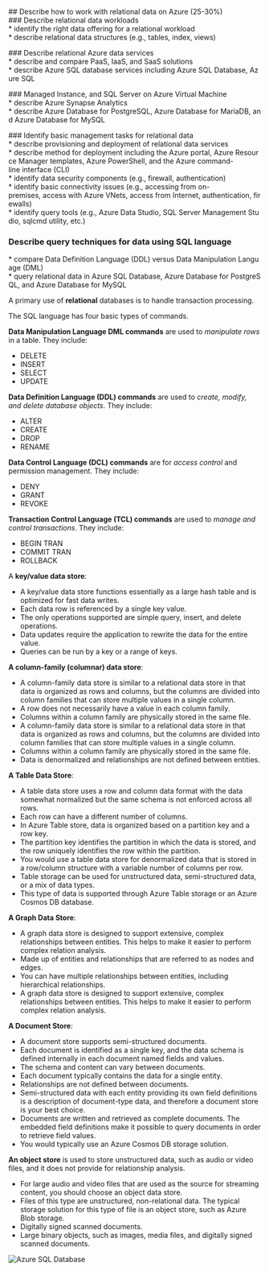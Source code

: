 ## Describe how to work with relational data on Azure (25-30%)
### Describe relational data workloads
* identify the right data offering for a relational workload
* describe relational data structures (e.g., tables, index, views)

### Describe relational Azure data services
* describe and compare PaaS, IaaS, and SaaS solutions
* describe Azure SQL database services including Azure SQL Database, Azure SQL

### Managed Instance, and SQL Server on Azure Virtual Machine
* describe Azure Synapse Analytics
* describe Azure Database for PostgreSQL, Azure Database for MariaDB, and Azure Database for MySQL

### Identify basic management tasks for relational data
* describe provisioning and deployment of relational data services
* describe method for deployment including the Azure portal, Azure Resource Manager templates, Azure PowerShell, and the Azure command-line interface (CLI)
* identify data security components (e.g., firewall, authentication)
* identify basic connectivity issues (e.g., accessing from on-premises, access with Azure VNets, access from Internet, authentication, firewalls)
* identify query tools (e.g., Azure Data Studio, SQL Server Management Studio, sqlcmd utility, etc.)

### Describe query techniques for data using SQL language
* compare Data Definition Language (DDL) versus Data Manipulation Language (DML)
* query relational data in Azure SQL Database, Azure Database for PostgreSQL, and Azure Database for MySQL

A primary use of **relational** databases is to handle transaction processing.

The SQL language has four basic types of commands.

**Data Manipulation Language DML commands** are used to *manipulate rows* in a table. They include:
* DELETE
* INSERT
* SELECT
* UPDATE

**Data Definition Language (DDL) commands** are used to *create, modify, and delete database objects*. They include:
* ALTER
* CREATE
* DROP
* RENAME

**Data Control Language (DCL) commands** are for *access control* and permission management. They include:
* DENY
* GRANT
* REVOKE

**Transaction Control Language (TCL) commands** are used to *manage and control transactions*. They include:
* BEGIN TRAN
* COMMIT TRAN
* ROLLBACK

A **key/value data store**:
* A key/value data store functions essentially as a large hash table and is optimized for fast data writes.
* Each data row is referenced by a single key value.
* The only operations supported are simple query, insert, and delete operations.
* Data updates require the application to rewrite the data for the entire value.
* Queries can be run by a key or a range of keys.

**A column-family (columnar) data store**: 
* A column-family data store is similar to a relational data store in that data is organized as rows and columns, but the columns are divided into column families that can store multiple values in a single column.
* A row does not necessarily have a value in each column family. 
* Columns within a column family are physically stored in the same file.
* A column-family data store is similar to a relational data store in that data is organized as rows and columns, but the columns are divided into column families that can store multiple values in a single column. 
* Columns within a column family are physically stored in the same file.
* Data is denormalized and relationships are not defined between entities.

**A Table Data Store**: 
* A table data store uses a row and column data format with the data somewhat normalized but the same schema is not enforced across all rows.
* Each row can have a different number of columns.
* In Azure Table store, data is organized based on a partition key and a row key.
* The partition key identifies the partition in which the data is stored, and the row uniquely identifies the row within the partition.
* You would use a table data store for denormalized data that is stored in a row/column structure with a variable number of columns per row. 
* Table storage can be used for unstructured data, semi-structured data, or a mix of data types. 
* This type of data is supported through Azure Table storage or an Azure Cosmos DB database.

**A Graph Data Store**: 
* A graph data store is designed to support extensive, complex relationships between entities. This helps to make it easier to perform complex relation analysis.
* Made up of entities and relationships that are referred to as nodes and edges.
* You can have multiple relationships between entities, including hierarchical relationships.
* A graph data store is designed to support extensive, complex relationships between entities. This helps to make it easier to perform complex relation analysis.


**A Document Store**:
* A document store supports semi-structured documents.
* Each document is identified as a single key, and the data schema is defined internally in each document named fields and values.
* The schema and content can vary between documents.
* Each document typically contains the data for a single entity.
* Relationships are not defined between documents.
* Semi-structured data with each entity providing its own field definitions is a description of document-type data, and therefore a document store is your best choice. 
* Documents are written and retrieved as complete documents. The embedded field definitions make it possible to query documents in order to retrieve field values. 
* You would typically use an Azure Cosmos DB storage solution.

**An object store** is used to store unstructured data, such as audio or video files, and it does not provide for relationship analysis.
* For large audio and video files that are used as the source for streaming content, you should choose an object data store. 
* Files of this type are unstructured, non-relational data. The typical storage solution for this type of file is an object store, such as Azure Blob storage.
* Digitally signed scanned documents.
* Large binary objects, such as images, media files, and digitally signed scanned documents.

<p><img align="center" src="https://github.com/msandfor/DP-900/blob/main/assets/5-azure-sql-database-graphic.png" alt="Azure SQL Database"></p>
<p align="center"></p>